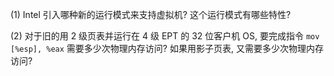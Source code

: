 (1) Intel 引入哪种新的运行模式来支持虚拟机? 这个运行模式有哪些特性?

(2) 对于旧的用 2 级页表并运行在 4 级 EPT 的 32 位客户机 OS, 要完成指令 `mov [%esp], %eax` 需要多少次物理内存访问? 如果用影子页表, 又需要多少次物理内存访问?